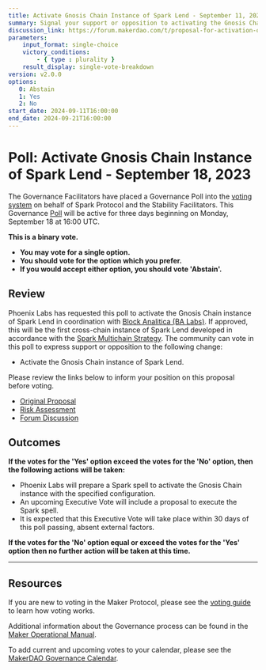```yaml
---
title: Activate Gnosis Chain Instance of Spark Lend - September 11, 2024
summary: Signal your support or opposition to activating the Gnosis Chain instance of Spark Lend.
discussion_link: https://forum.makerdao.com/t/proposal-for-activation-of-gnosis-chain-instance/22098/1
parameters:
    input_format: single-choice
    victory_conditions:
        - { type : plurality }
    result_display: single-vote-breakdown
version: v2.0.0
options:
   0: Abstain
   1: Yes
   2: No
start_date: 2024-09-11T16:00:00
end_date: 2024-09-21T16:00:00
---
```

# Poll: Activate Gnosis Chain Instance of Spark Lend - September 18, 2023

The Governance Facilitators have placed a Governance Poll into the [voting system](https://vote.makerdao.com/polling) on behalf of Spark Protocol and the Stability Facilitators. This Governance [Poll](https://manual.makerdao.com/governance/governance-cycle/weekly-governance-cycle#weekly-governance-cycle-definitions-mip16c1) will be active for three days beginning on Monday, September 18 at 16:00 UTC.

**This is a binary vote.**
- **You may vote for a single option.**
- **You should vote for the option which you prefer.**
- **If you would accept either option, you should vote 'Abstain'.**

## Review

Phoenix Labs has requested this poll to activate the Gnosis Chain instance of Spark Lend in coordination with [Block Analitica (BA Labs)](https://forum.makerdao.com/t/professional-ecosystem-actor-introduction-ba-labs/20813). If approved, this will be the first cross-chain instance of Spark Lend developed in accordance with the [Spark Multichain Strategy](https://forum.makerdao.com/t/spark-protocol-multichain-strategy/21260). The community can vote in this poll to express support or opposition to the following change:
* Activate the Gnosis Chain instance of Spark Lend.

Please review the links below to inform your position on this proposal before voting.

- [Original Proposal](https://forum.makerdao.com/t/spark-lend-on-gnosis/21304)
- [Risk Assessment](https://forum.makerdao.com/t/risk-assessment-and-parameter-recommendations-spark-protocol-on-gnosis-chain/21629)
- [Forum Discussion](https://forum.makerdao.com/t/proposal-for-activation-of-gnosis-chain-instance/22098/1)

## Outcomes

**If the votes for the 'Yes' option exceed the votes for the 'No' option, then the following actions will be taken:**

* Phoenix Labs will prepare a Spark spell to activate the Gnosis Chain instance with the specified configuration.
* An upcoming Executive Vote will include a proposal to execute the Spark spell.
* It is expected that this Executive Vote will take place within 30 days of this poll passing, absent external factors.

**If the votes for the 'No' option equal or exceed the votes for the 'Yes' option then no further action will be taken at this time.**

---

## Resources

If you are new to voting in the Maker Protocol, please see the [voting guide](https://manual.makerdao.com/governance/voting-in-makerdao/on-chain-governance) to learn how voting works.

Additional information about the Governance process can be found in the [Maker Operational Manual](https://manual.makerdao.com).

To add current and upcoming votes to your calendar, please see the [MakerDAO Governance Calendar](https://manual.makerdao.com/makerdao/calendars/governance-calendar).
